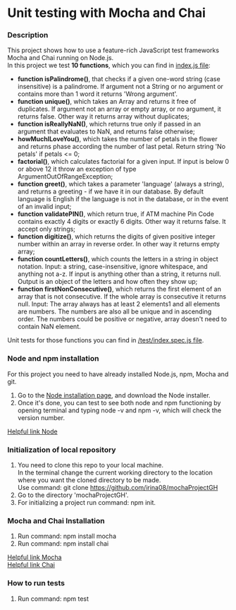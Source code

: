 # Unit testing with Mocha and Chai

### Description
This project shows how to use a feature-rich JavaScript test frameworks 
Mocha and Chai running on Node.js.  
In this project we test **10 functions**, which you can find in 
[index.js file](https://github.com/irina08/mochaProjectGH/blob/master/index.js):  
- **function  isPalindrome()**, that checks if a given one-word string 
(case insensitive) is a palindrome. If argument not a String or no argument or 
contains more than 1 word it returns 'Wrong argument'.
- **function unique()**, which takes an Array and returns it free of duplicates.
If argument not an array or empty array, or no argument, it returns false.
Other way it returns array without duplicates;
-  **function isReallyNaN()**, which returns true only if passed in an argument 
that evaluates to NaN, and returns false otherwise; 
- **howMuchILoveYou()**, which takes the number of petals in the flower and returns 
phase according the number of last petal. Return string 'No petals' if petals <= 0;
- **factorial()**, which calculates factorial for a given input. If input is below 
0 or above 12 it throw an exception of type ArgumentOutOfRangeException;
- **function greet()**, which takes a parameter 'language' (always a string), and 
returns a greeting - if we have it in our database. By default language is English 
if the language is not in the database, or in the event of an invalid input;
- **function validatePIN()**, which return true, if ATM machine Pin Code contains 
exactly 4 digits or exactly 6 digits. Other way it returns false. 
It accept only strings;
- **function digitize()**, which returns the digits of given positive integer number 
within an array in reverse order. In other way it returns empty array;  
- **function countLetters()**, which counts the letters in a string in object 
notation. Input: a string, case-insensitive, ignore whitespace, and anything 
not a-z. If input is anything other than a string, it returns null. Output is 
an object of the letters and how often they show up;
- **function firstNonConsecutive()**, which returns the first element of an array 
that is not consecutive. If the whole array is consecutive it returns null.
Input: The array always has at least 2 elements1 and all elements are numbers.
The numbers are also all be unique and in ascending order.
The numbers could be positive or negative, array doesn't need to contain NaN element.

Unit tests for those functions you can find in [/test/index.spec.js file](https://github.com/irina08/mochaProjectGH/blob/master/test/index.spec.js). 

### Node and npm installation
For this project you need to have already installed Node.js, npm, Mocha and git.  
1. Go to the [Node installation page](https://nodejs.org/en/download/), and download the Node installer.  
2.  Once it's done, you can test to see both node and npm functioning by 
opening terminal and typing node -v and npm -v, which will check 
the version number.    

[Helpful link Node](https://www.taniarascia.com/how-to-install-and-use-node-js-and-npm-mac-and-windows/)

### Initialization of local repository
1.  You need to clone this repo to your local machine.  
In the terminal change the current working directory to the location where 
you want the cloned directory to be made.  
Use command: git clone https://github.com/irina08/mochaProjectGH
2. Go to the directory 'mochaProjectGH'.  
3. For initializing a project run command: npm init.  

### Mocha and Chai Installation 
1. Run command: npm install mocha  
2. Run command: npm install chai

[Helpful link Mocha](https://mochajs.org/)  
[Helpful link Chai](https://www.chaijs.com/guide/)

### How to run tests  
1. Run command: npm test 
 


 
